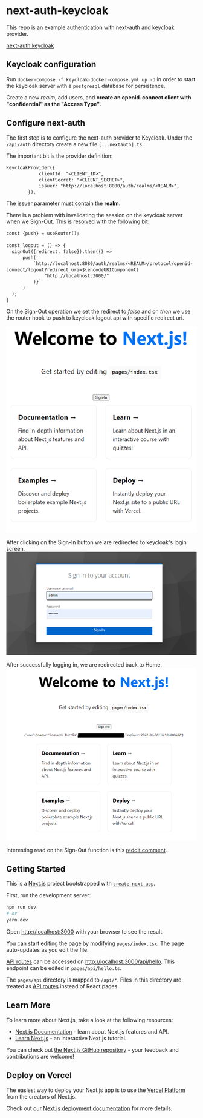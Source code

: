 # next-auth-keycloak
This repo is an example authentication with next-auth and keycloak provider.

[next-auth keycloak](https://next-auth.js.org/providers/keycloak)

## Keycloak configuration

Run `docker-compose -f keycloak-docker-compose.yml up -d` in order to start the keycloak server with a `postgresql` database for persistence.

Create a new *realm*, add users, and **create an openid-connect client with "confidential" as the "Access Type"**.

## Configure next-auth

The first step is to configure the next-auth provider to Keycloak. Under the `/api/auth` directory create a new file `[...nextauth].ts`.

The important bit is the provider definition:

```
KeycloakProvider({
            clientId: "<CLIENT_ID>",
            clientSecret: "<CLIENT_SECRET>",
            issuer: "http://localhost:8080/auth/realms/<REALM>",
        }),
```

The issuer parameter must contain the **realm**.

There is a problem with invalidating the session on the keycloak server when we Sign-Out. This is resolved with the following bit.

```
const {push} = useRouter();

const logout = () => {
  signOut({redirect: false}).then(() =>
      push(
          `http://localhost:8080/auth/realms/<REALM>/protocol/openid-connect/logout?redirect_uri=${encodeURIComponent(
              "http://localhost:3000/"
          )}`
      )
  );
}
```

On the Sign-Out operation we set the redirect to *false* and on *then* we use the router hook to push to keycloak logout api with 
specific redirect uri.

![home_signed_out.png](docs/home_signed_out.png)

After clicking on the Sign-In button we are redirected to keycloak's login screen.
![keycloak_sign_in.png](docs/keycloak_sign_in.png)

After successfully logging in, we are redirected back to Home.
![home_signed_in.png](docs/home_signed_in.png)


Interesting read on the Sign-Out function is this [reddit comment](https://www.reddit.com/user/doombubbles/).


## Getting Started

This is a [Next.js](https://nextjs.org/) project bootstrapped with [`create-next-app`](https://github.com/vercel/next.js/tree/canary/packages/create-next-app).

First, run the development server:

```bash
npm run dev
# or
yarn dev
```

Open [http://localhost:3000](http://localhost:3000) with your browser to see the result.

You can start editing the page by modifying `pages/index.tsx`. The page auto-updates as you edit the file.

[API routes](https://nextjs.org/docs/api-routes/introduction) can be accessed on [http://localhost:3000/api/hello](http://localhost:3000/api/hello). This endpoint can be edited in `pages/api/hello.ts`.

The `pages/api` directory is mapped to `/api/*`. Files in this directory are treated as [API routes](https://nextjs.org/docs/api-routes/introduction) instead of React pages.

## Learn More

To learn more about Next.js, take a look at the following resources:

- [Next.js Documentation](https://nextjs.org/docs) - learn about Next.js features and API.
- [Learn Next.js](https://nextjs.org/learn) - an interactive Next.js tutorial.

You can check out [the Next.js GitHub repository](https://github.com/vercel/next.js/) - your feedback and contributions are welcome!

## Deploy on Vercel

The easiest way to deploy your Next.js app is to use the [Vercel Platform](https://vercel.com/new?utm_medium=default-template&filter=next.js&utm_source=create-next-app&utm_campaign=create-next-app-readme) from the creators of Next.js.

Check out our [Next.js deployment documentation](https://nextjs.org/docs/deployment) for more details.
